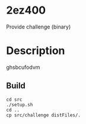 # 2ez400

Provide challenge (binary)

# Description

ghsbcufodvm

## Build

```
cd src
./setup.sh
cd ..
cp src/challenge distFiles/.
```
